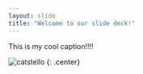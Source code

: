 ```yaml
---
layout: slide
title: "Welcome to our slide deck!"
---
```


This is my cool caption!!!!

![catstello](https://octodex.github.com/images/catstello.png)
{: .center}
